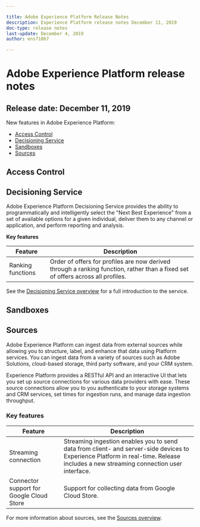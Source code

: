 ```yaml
---

title: Adobe Experience Platform Release Notes
description: Experience Platform release notes December 11, 2019
doc-type: release notes
last-update: December 4, 2019
author: ens71067

---
```


# Adobe Experience Platform release notes 
## Release date: December 11, 2019

New features in Adobe Experience Platform:
* [Access Control](#access-control)
* [Decisioning Service](#decisioning-service)
* [Sandboxes](#sandboxes)
* [Sources](#sources)

## Access Control

## Decisioning Service

Adobe Experience Platform Decisioning Service provides the ability to programmatically and intelligently select the "Next Best Experience" from a set of available options for a given individual, deliver them to any channel or application, and perform reporting and analysis.

**Key features**

| Feature    | Description  |
| -----------| ---------- |
| Ranking functions | Order of offers for profiles are now derived through a ranking function, rather than a fixed set of offers across all profiles. |

See the [Decisioning Service overview](https://www.adobe.io/apis/experienceplatform/home/services/decisioning-service.html#!api-specification/markdown/narrative/technical_overview/decisioning-overview/decisioning-service-overview.md) for a full introduction to the service.

## Sandboxes

## Sources

Adobe Experience Platform can ingest data from external sources while allowing you to structure, label, and enhance that data using Platform services. You can ingest data from a variety of sources such as Adobe Solutions, cloud-based storage, third party software, and your CRM system.

Experience Platform provides a RESTful API and an interactive UI that lets you set up source connections for various data providers with ease. These source connections allow you to you authenticate to your storage systems and CRM services, set times for ingestion runs, and manage data ingestion throughput.

### Key features

| Feature    | Description  |
| ---------- | ------------ |
| Streaming connection | Streaming ingestion enables you to send data from client- and server-side devices to Experience Platform in real-time. Release includes a new streaming connection user interface. |
| Connector support for Google Cloud Store | Support for collecting data from Google Cloud Store. |

For more information about sources, see the [Sources overview](https://www.adobe.io/apis/experienceplatform/home/data-ingestion/data-ingestion-services.html#!api-specification/markdown/narrative/technical_overview/acp_connectors_overview/acp-connectors-overview.md).